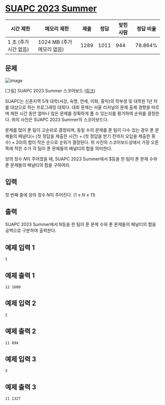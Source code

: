 # [SUAPC 2023 Summer](https://www.acmicpc.net/problem/31429)

| 시간 제한 | 메모리 제한 | 제출 | 정답 | 맞힌 사람 | 정답 비율 |
| --- | --- | --- | --- | --- | --- |
| 1 초 (추가 시간 없음) | 1024 MB (추가 메모리 없음) | 1289 | 1011 | 944 | 78.864% |

## 문제

![image](https://u.acmicpc.net/ef1e1da0-2b5a-440e-bb47-c6089f26a449/image1.png)

[그림] SUAPC 2023 Summer 스코어보드 ([링크](https://www.acmicpc.net/contest/spotboard/1104))

SUAPC는 신촌지역 5개 대학(서강, 숙명, 연세, 이화, 홍익)의 학부생 및 대학원 1년 차를 대상으로 하는 프로그래밍 대회다. 대회 문제는 서울 리저널의 문제 출제 경향을 따르며 제한 시간 동안 얼마나 많은 문제를 정확하게 풀 수 있는지를 평가하여 순위를 결정한다. 위의 사진은 SUAPC 2023 Summer의 스코어보드다.

문제를 많이 푼 팀이 고순위로 결정되며, 동일 수의 문제를 푼 팀이 다수 있는 경우 푼 문제들의 페널티(= (첫 정답을 제출한 시간) + (첫 정답을 받기 전까지 오답을 제출한 횟수) × 20)의 합이 작은 순으로 순위가 결정된다. 위 사진의 스코어보드상에서 가장 오른쪽에 적힌 수가 각 팀이 푼 문제들의 페널티의 합을 의미한다.

양의 정수 𝑁이 주어졌을 때, SUAPC 2023 Summer에서 $등을 한 팀이 푼 문제 수와 푼 문제들의 페널티의 합을 구하여라.

## 입력

첫 번째 줄에 양의 정수 𝑁이 주어진다. (1 ≤ 𝑁 ≤ 11)

## 출력

SUAPC 2023 Summer에서 𝑁등을 한 팀이 푼 문제 수와 푼 문제들의 페널티의 합을 공백으로 구분하여 출력한다.

## 예제 입력 1

```
1

```

## 예제 출력 1

```
12 1600

```

## 예제 입력 2

```
2

```

## 예제 출력 2

```
11 894

```

## 예제 입력 3

```
3

```

## 예제 출력 3

```
11 1327
```

